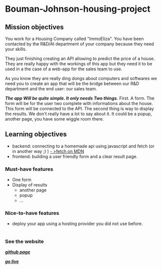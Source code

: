 # Bouman-Johnson-housing-project

## Mission objectives
You work for a Housing Company called "ImmoEliza". You have been contacted by the R&D/AI department of your company because they need your skills.

They just finishing creating an API allowing to predict the price of a house.
They are really happy with the workings of this app but they need it to be used in a the case of a web-app for the sales team to use.

As you know they are really ding dongs about computers and softwares we need you to create an app that will be the bridge between our R&D department and the end user: our sales team.

***The app Will be quite simple. It only needs Two things.***
First. A form. The form will be for the user two complete with informations about the house.
This form will be connected to the API.
The second thing is way to display the results. We don't really have a lot to say about it. It could be a popup, another page, you have some wiggle room there.


## Learning objectives
- backend: connecting to a homemade api using javascript and fetch (or in another way ;) )
[- >fetch on MDN](https://developer.mozilla.org/fr/docs/Web/API/Fetch_API/Using_Fetch)
- frontend: building a user friendly form and a clear result page.

### Must-have features
- One form
- Display of results
    - another page
    - popup
    - ...

### Nice-to-have features
- deploy your app using a hosting provider you did not use before.

#
### See the website
[***github page***](https://shticrina.github.io/Bouman-Johnson-housing-project/)

[***go live***](http://bouman-johnson-api.great-site.net/)

